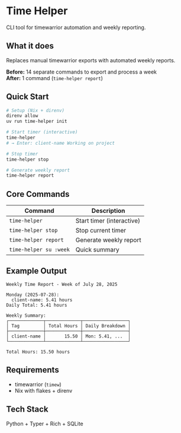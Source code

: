 # Time Helper

CLI tool for timewarrior automation and weekly reporting.

## What it does

Replaces manual timewarrior exports with automated weekly reports.

**Before:** 14 separate commands to export and process a week  
**After:** 1 command (`time-helper report`)

## Quick Start

```bash
# Setup (Nix + direnv)
direnv allow
uv run time-helper init

# Start timer (interactive)
time-helper
# → Enter: client-name Working on project

# Stop timer
time-helper stop

# Generate weekly report
time-helper report
```

## Core Commands

| Command | Description |
|---------|-------------|
| `time-helper` | Start timer (interactive) |
| `time-helper stop` | Stop current timer |
| `time-helper report` | Generate weekly report |
| `time-helper su :week` | Quick summary |

## Example Output

```text
Weekly Time Report - Week of July 28, 2025

Monday (2025-07-28):
  client-name: 5.41 hours
Daily Total: 5.41 hours

Weekly Summary:
┌─────────────┬─────────────┬─────────────────┐
│ Tag         │ Total Hours │ Daily Breakdown │
├─────────────┼─────────────┼─────────────────┤
│ client-name │       15.50 │ Mon: 5.41, ...  │
└─────────────┴─────────────┴─────────────────┘

Total Hours: 15.50 hours
```

## Requirements

- timewarrior (`timew`)
- Nix with flakes + direnv

## Tech Stack

Python + Typer + Rich + SQLite
